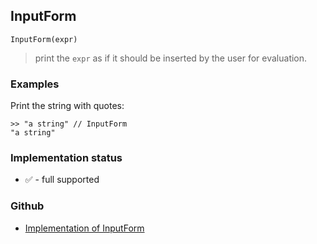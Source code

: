 ## InputForm


```
InputForm(expr)
```
 
> print the `expr` as if it should be inserted by the user for evaluation.


### Examples

Print the string with quotes:

```
>> "a string" // InputForm
"a string"
```
 






### Implementation status

* &#x2705; - full supported

### Github

* [Implementation of InputForm](https://github.com/axkr/symja_android_library/blob/master/symja_android_library/matheclipse-core/src/main/java/org/matheclipse/core/builtin/OutputFunctions.java#L361) 
